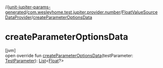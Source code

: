 //[junit-jupiter-params-generated](../../../index.md)/[com.wesleyhome.test.jupiter.provider.number](../index.md)/[FloatValueSourceDataProvider](index.md)/[createParameterOptionsData](create-parameter-options-data.md)

# createParameterOptionsData

[jvm]\
open override fun [createParameterOptionsData](create-parameter-options-data.md)(testParameter: [TestParameter](../../com.wesleyhome.test.jupiter.provider/-test-parameter/index.md)): [List](https://kotlinlang.org/api/latest/jvm/stdlib/kotlin.collections/-list/index.html)&lt;[Float](https://kotlinlang.org/api/latest/jvm/stdlib/kotlin/-float/index.html)?&gt;
